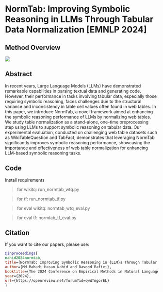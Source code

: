 # NormTab: Improving Symbolic Reasoning in LLMs Through Tabular Data Normalization [EMNLP 2024]

## Method Overview 

<image src="/NormTab.jpg"/>


## Abstract
In recent years, Large Language Models (LLMs) have demonstrated remarkable capabilities in parsing textual data and generating code. However, their performance in tasks involving tabular data, especially those requiring
symbolic reasoning, faces challenges due to the structural variance and inconsistency in table cell values often found in web tables. In this paper, we introduce NormTab, a novel framework aimed at enhancing the symbolic
reasoning performance of LLMs by normalizing web tables. We study table normalization as a stand-alone, one-time preprocessing step using LLMs to support symbolic reasoning on tabular data. Our experimental evaluation, conducted on challenging web table datasets such as WikiTableQuestion and TabFact, demonstrates that leveraging NormTab significantly improves symbolic reasoning performance, showcasing the importance and effectiveness of web table normalization for enhancing LLM-based symbolic reasoning tasks.


## Code 

Install requirements 

> for wikitq: run_normtab_wtq.py

> for tf: run_normtab_tf.py

> for eval wikitq: normtab_wtq_eval.py

> for eval tf: normtab_tf_eval.py

## Citation

If you want to cite our papers, please use:

```bibtex
@inproceedings{
nahid2024normtab,
title={NormTab: Improving Symbolic Reasoning in {LLM}s Through Tabular Data Normalization},
author={Md Mahadi Hasan Nahid and Davood Rafiei},
booktitle={The 2024 Conference on Empirical Methods in Natural Language Processing},
year={2024},
url={https://openreview.net/forum?id=qwWTmgorEL}
}
```

